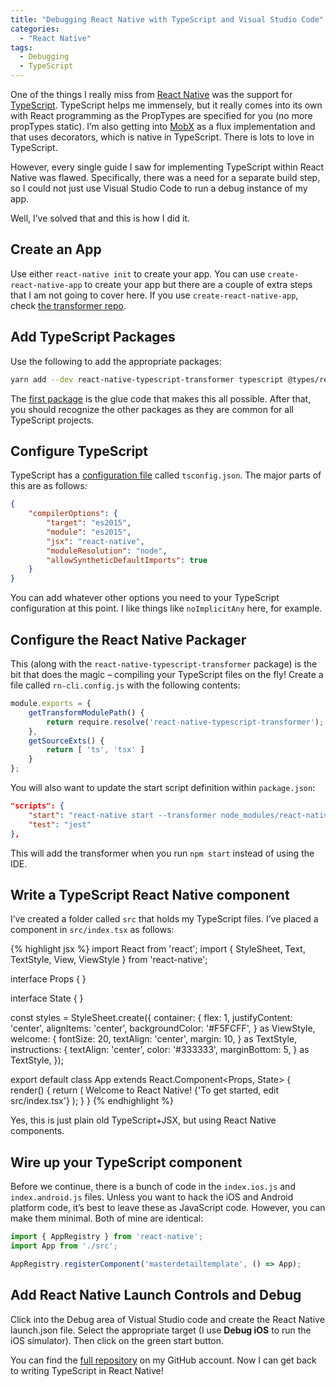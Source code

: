 ```yaml
---
title: "Debugging React Native with TypeScript and Visual Studio Code"
categories:
  - "React Native"
tags:
  - Debugging
  - TypeScript
---
```


One of the things I really miss from [React Native](https://facebook.github.io/react-native/) was the support for [TypeScript](http://www.typescriptlang.org/). TypeScript helps me immensely, but it really comes into its own with React programming as the PropTypes are specified for you (no more propTypes static). I’m also getting into [MobX](https://mobx.js.org/) as a flux implementation and that uses decorators, which is native in TypeScript. There is lots to love in TypeScript.

However, every single guide I saw for implementing TypeScript within React Native was flawed. Specifically, there was a need for a separate build step, so I could not just use Visual Studio Code to run a debug instance of my app.

Well, I’ve solved that and this is how I did it.

## Create an App

Use either `react-native init` to create your app. You can use `create-react-native-app` to create your app but there are a couple of extra steps that I am not going to cover here. If you use `create-react-native-app`, check [the transformer repo](https://github.com/ds300/react-native-typescript-transformer).

## Add TypeScript Packages

Use the following to add the appropriate packages:

```bash
yarn add --dev react-native-typescript-transformer typescript @types/react @types/react-native
```

The [first package](https://github.com/ds300/react-native-typescript-transformer) is the glue code that makes this all possible. After that, you should recognize the other packages as they are common for all TypeScript projects.

## Configure TypeScript

TypeScript has a [configuration file](https://www.typescriptlang.org/docs/handbook/tsconfig-json.html) called `tsconfig.json`. The major parts of this are as follows:

```json
{
    "compilerOptions": {
        "target": "es2015",
        "module": "es2015",
        "jsx": "react-native",
        "moduleResolution": "node",
        "allowSyntheticDefaultImports": true
    }
}
```

You can add whatever other options you need to your TypeScript configuration at this point. I like things like `noImplicitAny` here, for example.

## Configure the React Native Packager

This (along with the `react-native-typescript-transformer` package) is the bit that does the magic – compiling your TypeScript files on the fly! Create a file called `rn-cli.config.js` with the following contents:

```javascript
module.exports = {
    getTransformModulePath() {
        return require.resolve('react-native-typescript-transformer');
    },
    getSourceExts() {
        return [ 'ts', 'tsx' ]
    }
};
```

You will also want to update the start script definition within `package.json`:

```json
"scripts": {
    "start": "react-native start --transformer node_modules/react-native-typescript-transformer/index.js --sourceExts ts,tsx",
    "test": "jest"
},
```

This will add the transformer when you run `npm start` instead of using the IDE.

## Write a TypeScript React Native component

I’ve created a folder called `src` that holds my TypeScript files. I’ve placed a component in `src/index.tsx` as follows:

{% highlight jsx %}
import React from 'react';
import { StyleSheet, Text, TextStyle, View, ViewStyle } from 'react-native';

interface Props {
}

interface State {
}

const styles = StyleSheet.create({
  container: {
    flex: 1,
    justifyContent: 'center',
    alignItems: 'center',
    backgroundColor: '#F5FCFF',
  } as ViewStyle,
  welcome: {
    fontSize: 20,
    textAlign: 'center',
    margin: 10,
  } as TextStyle,
  instructions: {
    textAlign: 'center',
    color: '#333333',
    marginBottom: 5,
  } as TextStyle,
});

export default class App extends React.Component<Props, State> {
  render() {
    return (
      <View style={styles.container}>
        <Text style={styles.welcome}>
          Welcome to React Native!
        </Text>
        <Text style={styles.instructions}>
          {'To get started, edit src/index.tsx'}
        </Text>
      </View>
    );
  }
}
{% endhighlight %}

Yes, this is just plain old TypeScript+JSX, but using React Native components.

## Wire up your TypeScript component

Before we continue, there is a bunch of code in the `index.ios.js` and `index.android.js` files. Unless you want to hack the iOS and Android platform code, it’s best to leave these as JavaScript code. However, you can make them minimal. Both of mine are identical:

```javascript
import { AppRegistry } from 'react-native';
import App from './src';

AppRegistry.registerComponent('masterdetailtemplate', () => App);
```

## Add React Native Launch Controls and Debug

Click into the Debug area of Vistual Studio code and create the React Native launch.json file. Select the appropriate target (I use **Debug iOS** to run the iOS simulator). Then click on the green start button.

You can find the [full repository](https://github.com/adrianhall/masterdetailtemplate) on my GitHub account. Now I can get back to writing TypeScript in React Native!
